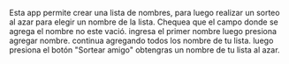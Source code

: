 Esta app permite crear una lista de nombres, para luego realizar un sorteo al azar para elegir un nombre de la lista.
Chequea que el campo donde se agrega el nombre no este vació.
ingresa el primer nombre luego presiona agregar nombre.
continua agregando todos los nombre de tu lista.
luego presiona el botón "Sortear amigo"
obtengras un nombre de tu lista al azar.

